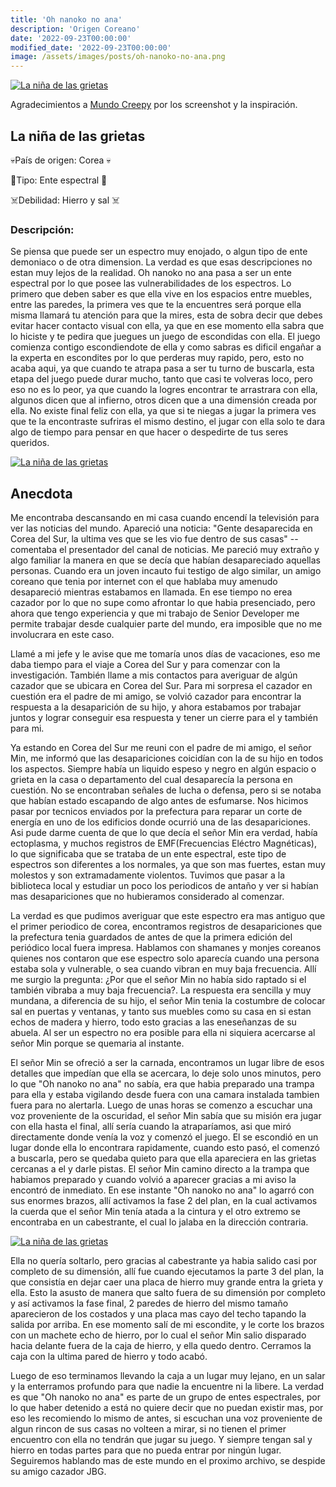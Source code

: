```yaml
---
title: 'Oh nanoko no ana'
description: 'Origen Coreano'
date: '2022-09-23T00:00:00'
modified_date: '2022-09-23T00:00:00'
image: /assets/images/posts/oh-nanoko-no-ana.png
---
```


[![La niña de las grietas](@@baseUrl@@/assets/images/posts/oh-nanoko-no-ana2.png)]()

Agradecimientos a [Mundo Creepy](https://www.youtube.com/c/mundocreepy/featured) por los screenshot y la inspiración.

## La niña de las grietas

💀País de origen: Corea 💀

👻Tipo: Ente espectral 👻

☠️Debilidad: Hierro y sal ☠️



### Descripción:
Se piensa que puede ser un espectro muy enojado, o algun tipo de ente demoniaco o de otra dimension. La verdad es que esas descripciones no estan muy lejos de la realidad. Oh nanoko no ana pasa a ser un ente espectral por lo que posee las vulnerabilidades de los espectros. Lo primero que deben saber es que ella vive en los espacios entre muebles, entre las paredes, la primera ves que te la encuentres será porque ella misma llamará tu atención para que la mires, esta de sobra decir que debes evitar hacer contacto visual con ella, ya que en ese momento ella sabra que lo hiciste y te pedira que juegues un juego de escondidas con ella. El juego comienza contigo escondiendote de ella y como sabras es dificil engañar a la experta en escondites por lo que perderas muy rapido, pero, esto no acaba aqui, ya que cuando te atrapa pasa a ser tu turno de buscarla, esta etapa del juego puede durar mucho, tanto que casi te volveras loco, pero eso no es lo peor, ya que cuando la logres encontrar te arrastrara con ella, algunos dicen que al infierno, otros dicen que a una dimensión creada por ella. No existe final feliz con ella, ya que si te niegas a jugar la primera ves que te la encontraste sufriras el mismo destino, el jugar con ella solo te dara algo de tiempo para pensar en que hacer o despedirte de tus seres queridos.

[![La niña de las grietas](@@baseUrl@@/assets/images/posts/oh-nanoko-no-ana.png)]()

## Anecdota

Me encontraba descansando en mi casa cuando encendí la televisión para ver las noticias del mundo. Apareció una noticia: "Gente desaparecida en Corea del Sur, la ultima ves que se les vio fue dentro de sus casas" --comentaba el presentador del canal de noticias. Me pareció muy extraño y algo familiar la manera en que se decía que habían desapareciado aquellas personas. Cuando era un joven incauto fui testigo de algo similar, un amigo coreano que tenia por internet con el que hablaba muy amenudo desapareció mientras estabamos en llamada. En ese tiempo no erea cazador por lo que no supe como afrontar lo que habia presenciado, pero ahora que tengo experiencia y que mi trabajo de Senior Developer me permite trabajar desde cualquier parte del mundo, era imposible que no me involucrara en este caso.

Llamé a mi jefe y le avise que me tomaría unos días de vacaciones, eso me daba tiempo para el viaje a Corea del Sur y para comenzar con la investigación. También llame a mis contactos para averiguar de algún cazador que se ubicara en Corea del Sur. Para mi sorpresa el cazador en cuestión era el padre de mi amigo, se volvió cazador para encontrar la respuesta a la desaparición de su hijo, y ahora estabamos por trabajar juntos y lograr conseguir esa respuesta y tener un cierre para el y también para mi.

Ya estando en Corea del Sur me reuni con el padre de mi amigo, el señor Min, me informó que las desapariciones coicidían con la de su hijo en todos los aspectos. Siempre había un liquido espeso y negro en algún espacio o grieta en la casa o departamento del cual desaparecía la persona en cuestión. No se encontraban señales de lucha o defensa, pero si se notaba que habían estado escapando de algo antes de esfumarse. Nos hicimos pasar por tecnicos enviados por la prefectura para reparar un corte de energía en uno de los edificios donde ocurrió una de las desapariciones. Asi pude darme cuenta de que lo que decía el señor Min era verdad, había ectoplasma, y muchos registros de EMF(Frecuencias Eléctro Magnéticas), lo que significaba que se trataba de un ente espectral, este tipo de espectros son diferentes a los normales, ya que son mas fuertes, estan muy molestos y son extramadamente violentos. Tuvimos que pasar a la biblioteca local y estudiar un poco los periodicos de antaño y ver si habían mas desapariciones que no hubieramos considerado al comenzar.

La verdad es que pudimos averiguar que este espectro era mas antiguo que el primer periodico de corea, encontramos registros de desapariciones que la prefectura tenia guardados de antes de que la primera edición del periódico local fuera impresa. Hablamos con shamanes y monjes coreanos quienes nos contaron que ese espectro solo aparecía cuando una persona estaba sola y vulnerable, o sea cuando vibran en muy baja frecuencia. Allí me surgio la pregunta: ¿Por que el señor Min no había sido raptado si el también vibraba a muy baja frecuencia?. La respuesta era sencilla y muy mundana, a diferencia de su hijo, el señor Min tenia la costumbre de colocar sal en puertas y ventanas, y tanto sus muebles como su casa en si estan echos de madera y hierro, todo esto gracias a las eneseñanzas de su abuela. Al ser un espectro no era posible para ella ni siquiera acercarse al señor Min porque se quemaria al instante.

El señor Min se ofreció a ser la carnada, encontramos un lugar libre de esos detalles que impedían que ella se acercara, lo deje solo unos minutos, pero lo que "Oh nanoko no ana" no sabía, era que habia preparado una trampa para ella y estaba vigilando desde fuera con una camara instalada tambien fuera para no alertarla. Luego de unas horas se comenzo a escuchar una voz proveniente de la oscuridad, el señor Min sabía que su misión era jugar con ella hasta el final, allí sería cuando la atraparíamos, asi que miró directamente donde venía la voz y comenzó el juego. El se escondió en un lugar donde ella lo encontrara rapidamente, cuando esto pasó, el comenzó a buscarla, pero se quedaba quieto para que ella apareciera en las grietas cercanas a el y darle pistas. El señor Min camino directo a la trampa que habiamos preparado y cuando volvió a aparecer gracias a mi aviso la encontró de inmediato. En ese instante "Oh nanoko no ana" lo agarró con sus enormes brazos, allí activamos la fase 2 del plan, en la cual activamos la cuerda que el señor Min tenía atada a la cintura y el otro extremo se encontraba en un cabestrante, el cual lo jalaba en la dirección contraria.

[![La niña de las grietas](@@baseUrl@@/assets/images/posts/oh-nanoko-no-ana3.png)]()

Ella no quería soltarlo, pero gracias al cabestrante ya habia salido casi por completo de su dimensión, allí fue cuando ejecutamos la parte 3 del plan, la que consistía en dejar caer una placa de hierro muy grande entra la grieta y ella. Esto la asusto de manera que salto fuera de su dimensión por completo y así activamos la fase final, 2 paredes de hierro del mismo tamaño aparecieron de los costados y una placa mas cayo del techo tapando la salida por arriba. En ese momento salí de mi escondite, y le corte los brazos con un machete echo de hierro, por lo cual el señor Min salio disparado hacia delante fuera de la caja de hierro, y ella quedo dentro. Cerramos la caja con la ultima pared de hierro y todo acabó.

Luego de eso terminamos llevando la caja a un lugar muy lejano, en un salar y la enterramos profundo para que nadie la encuentre ni la libere. La verdad es que "Oh nanoko no ana" es parte de un grupo de entes espectrales, por lo que haber detenido a está no quiere decir que no puedan existir mas, por eso les recomiendo lo mismo de antes, si escuchan una voz proveniente de algun rincon de sus casas no volteen a mirar, si no tienen el primer encuentro con ella no tendrán que jugar su juego. Y siempre tengan sal y hierro en todas partes para que no pueda entrar por ningún lugar. Seguiremos hablando mas de este mundo en el proximo archivo, se despide su amigo cazador JBG.

